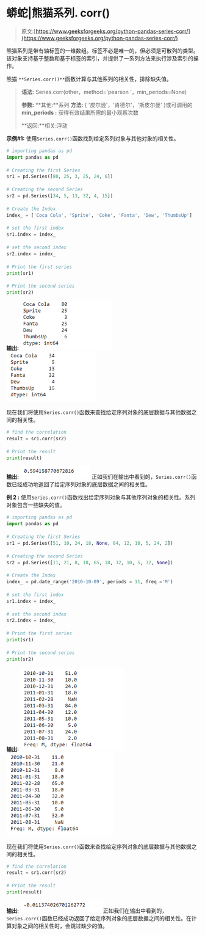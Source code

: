# 蟒蛇|熊猫系列. corr()

> 原文:[https://www.geeksforgeeks.org/python-pandas-series-corr/](https://www.geeksforgeeks.org/python-pandas-series-corr/)

熊猫系列是带有轴标签的一维数组。标签不必是唯一的，但必须是可散列的类型。该对象支持基于整数和基于标签的索引，并提供了一系列方法来执行涉及索引的操作。

熊猫 `**Series.corr()**`函数计算与其他系列的相关性，排除缺失值。

> **语法:** Series.corr(other，method='pearson '，min_periods=None)
> 
> **参数:**
> **其他:**系列
> **方法:** { '皮尔逊'，'肯德尔'，'斯皮尔曼' }或可调用的
> **min_periods :** 获得有效结果所需的最小观察次数
> 
> **返回:**相关:浮动

**示例#1:** 使用`Series.corr()`函数找到给定系列对象与其他对象的相关性。

```py
# importing pandas as pd
import pandas as pd

# Creating the first Series
sr1 = pd.Series([80, 25, 3, 25, 24, 6])

# Creating the second Series
sr2 = pd.Series([34, 5, 13, 32, 4, 15])

# Create the Index
index_ = ['Coca Cola', 'Sprite', 'Coke', 'Fanta', 'Dew', 'ThumbsUp']

# set the first index
sr1.index = index_

# set the second index
sr2.index = index_

# Print the first series
print(sr1)

# Print the second series
print(sr2)
```

**输出:**
![](img/106ef1493646a7192f479e267f23abf9.png)
![](img/7f8d90ca4a85691bd7ad3411d62820c4.png)

现在我们将使用`Series.corr()`函数来查找给定序列对象的底层数据与其他数据之间的相关性。

```py
# find the correlation
result = sr1.corr(sr2)

# Print the result
print(result)
```

**输出:**
![](img/16727effdb0f3d91366be3e48d255a6a.png)
正如我们在输出中看到的，`Series.corr()`函数已经成功地返回了给定序列对象的底层数据之间的相关性。

**例 2 :** 使用`Series.corr()`函数找出给定序列对象与其他序列对象的相关性。系列对象包含一些缺失的值。

```py
# importing pandas as pd
import pandas as pd

# Creating the first Series
sr1 = pd.Series([51, 10, 24, 18, None, 84, 12, 10, 5, 24, 2])

# Creating the second Series
sr2 = pd.Series([11, 21, 8, 18, 65, 18, 32, 10, 5, 32, None])

# Create the Index
index_ = pd.date_range('2010-10-09', periods = 11, freq ='M')

# set the first index
sr1.index = index_

# set the second index
sr2.index = index_

# Print the first series
print(sr1)

# Print the second series
print(sr2)
```

**输出:**
![](img/fcd5999182d21f664c29157d885294ca.png)
![](img/31b3a6fef393c67085d4eefad5a93b75.png)

现在我们将使用`Series.corr()`函数来查找给定序列对象的底层数据与其他数据之间的相关性。

```py
# find the correlation
result = sr1.corr(sr2)

# Print the result
print(result)
```

**输出:**
![](img/c5df5361079f8b1b64b03955813ba47d.png)
正如我们在输出中看到的，`Series.corr()`函数已经成功返回了给定序列对象的底层数据之间的相关性。在计算对象之间的相关性时，会跳过缺少的值。